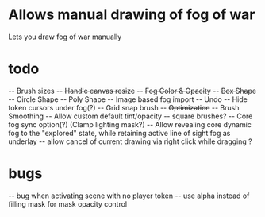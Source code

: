 # Allows manual drawing of fog of war
Lets you draw fog of war manually

# todo
-- Brush sizes
-- ~~Handle canvas resize~~
-- ~~Fog Color & Opacity~~
-- ~~Box Shape~~
-- Circle Shape
-- Poly Shape
-- Image based fog import
-- Undo
-- Hide token cursors under fog(?)
-- Grid snap brush
-- ~~Optimization~~
-- Brush Smoothing
-- Allow custom default tint/opacity
-- square brushes?
-- Core fog sync option(?) (Clamp lighting mask?)
-- Allow revealing core dynamic fog to the "explored" state, while retaining active line of sight fog as underlay
-- allow cancel of current drawing via right click while dragging ?

# bugs
-- bug when activating scene with no player token
-- use alpha instead of filling mask for mask opacity control